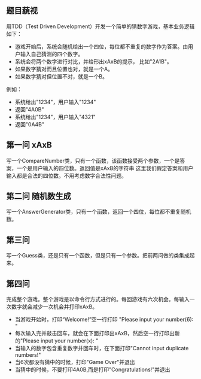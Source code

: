 ## 题目藐视

用TDD（Test Driven Development）开发一个简单的猜数字游戏，基本业务逻辑如下：

- 游戏开始后，系统会随机给出一个四位，每位都不重复的数字作为答案。由用户输入自己猜测的四个数字。
- 系统会将两个数字进行对比，并给形出xAxB的提示， 比如"2A1B"。
- 如果数字猜对而且位置也对，就是一个A。
- 如果数字猜对但位置不对，就是一个B。

例如：

- 系统给出"1234"，用户输入"1234"
 - 返回"4A0B"
- 系统给出"1234"，用户输入"4321"
 - 返回"0A4B"


## 第一问 xAxB

写一个CompareNumber类，只有一个函数，该函数接受两个参数，一个是答案，一个是用户输入的四位数。返回值是xAxB的字符串
这里我们假定答案和用户输入都是合法的四位数。不用考虑数字合法性问题。

## 第二问 随机数生成

写一个AnswerGenerator类，只有一个函数，返回一个四位，每位都不重复随机数。

## 第三问

写一个Guess类，还是只有一个函数，但是只有一个参数。把前两问做的类集成起来。

## 第四问

完成整个游戏。整个游戏是以命令行方式进行的。每回游戏有六次机会。每输入一次数字就会减少一次机会并打印xAxB。

- 当游戏开始时，打印“Welcome!”空一行打印 "Please input your number(6): "
- 每次输入完并敲击回车，就会在下面打印出xAxB，然后空一行打印出新的"Please input your number(x): "
- 当输入的数字包含重复数字并回车时，在下面打印"Cannot input duplicate numbers!"
- 当6次都没有猜中的时候，打印"Game Over"并退出
- 当猜中的时候，不要打印4A0B,而是打印"Congratulations!"并退出


